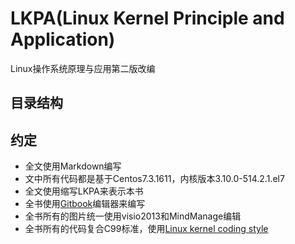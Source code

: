 # LKPA(Linux Kernel Principle and Application)
Linux操作系统原理与应用第二版改编


## 目录结构

## 约定
* 全文使用Markdown编写
* 文中所有代码都是基于Centos7.3.1611，内核版本3.10.0-514.2.1.el7
* 全文使用缩写LKPA来表示本书
* 全书使用[Gitbook](https://www.gitbook.com/editor)编辑器来编写
* 全书所有的图片统一使用visio2013和MindManage编辑
* 全书所有的代码复合C99标准，使用[Linux kernel coding style](LinuxKernelCodingStyle.md)
